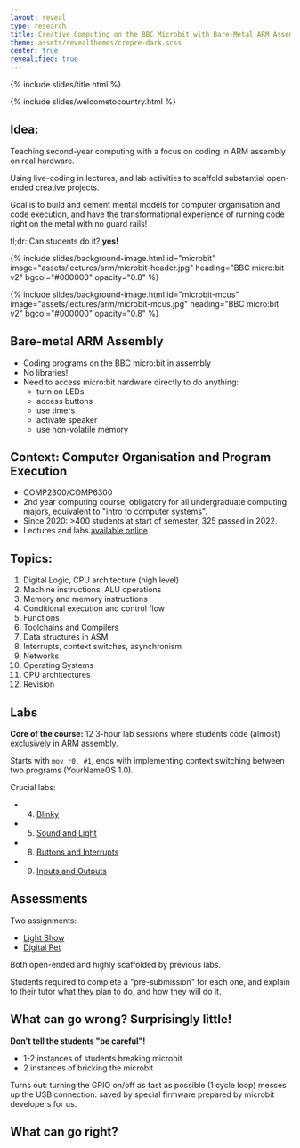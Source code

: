 ```yaml
---
layout: reveal
type: research
title: Creative Computing on the BBC Microbit with Bare-Metal ARM Assembly
theme: assets/revealthemes/crepre-dark.scss
center: true
revealified: true
---
```


{% include slides/title.html %}

{% include slides/welcometocountry.html %}

## Idea:

Teaching second-year computing with a focus on coding in ARM assembly on real hardware.

Using live-coding in lectures, and lab activities to scaffold substantial open-ended creative projects.

Goal is to build and cement mental models for computer organisation and code execution, and have the transformational experience of running code right on the metal with no guard rails!

tl;dr: Can students do it? **yes!**

{% include slides/background-image.html
id="microbit"
image="assets/lectures/arm/microbit-header.jpg"
heading="BBC micro:bit v2"
bgcol="#000000"
opacity="0.8"
%}


{% include slides/background-image.html
id="microbit-mcus"
image="assets/lectures/arm/microbit-mcus.jpg"
heading="BBC micro:bit v2"
bgcol="#000000"
opacity="0.8"
%}


## Bare-metal ARM Assembly

- Coding programs on the BBC micro:bit in assembly
- No libraries! 
- Need to access micro:bit hardware directly to do anything:
   - turn on LEDs
   - access buttons
   - use timers
   - activate speaker
   - use non-volatile memory


## Context: Computer Organisation and Program Execution

- COMP2300/COMP6300
- 2nd year computing course, obligatory for all undergraduate computing majors, equivalent to "intro to computer systems".
- Since 2020: >400 students at start of semester, 325 passed in 2022.
- Lectures and labs [available online](https://comp.anu.edu.au/courses/comp2300/)

## Topics:

1. Digital Logic, CPU architecture (high level)
2. Machine instructions, ALU operations
3. Memory and memory instructions
4. Conditional execution and control flow
5. Functions
6. Toolchains and Compilers
7. Data structures in ASM
8. Interrupts, context switches, asynchronism
9. Networks
10. Operating Systems
11. CPU architectures
12. Revision


## Labs

**Core of the course:** 12 3-hour lab sessions where students code (almost) exclusively in ARM assembly.

Starts with `mov r0, #1`, ends with implementing context switching between two programs (YourNameOS 1.0).

Crucial labs:

- 4. [Blinky](https://comp.anu.edu.au/courses/comp2300/labs/04-blinky/)
- 5. [Sound and Light](https://comp.anu.edu.au/courses/comp2300/labs/05-sound-and-light/)
- 8. [Buttons and Interrupts](https://comp.anu.edu.au/courses/comp2300/labs/08-interrupts/) 
- 9. [Inputs and Outputs](https://comp.anu.edu.au/courses/comp2300/labs/09-inputs-and-outputs/)

## Assessments

Two assignments:

- [Light Show](https://comp.anu.edu.au/courses/comp2300/assessments/light-show/)
- [Digital Pet](https://comp.anu.edu.au/courses/comp2300/assessments/digital-pet/)

Both open-ended and highly scaffolded by previous labs. 

Students required to complete a "pre-submission" for each one, and explain to their tutor what they plan to do, and how they will do it.

## What can go wrong? Surprisingly little!

**Don't tell the students "be careful"!**

- 1-2 instances of students breaking microbit
- 2 instances of bricking the microbit

Turns out: turning the GPIO on/off as fast as possible (1 cycle loop) messes up the USB connection: saved by special firmware prepared by microbit developers for us.

## What can go right?





